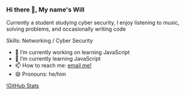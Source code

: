 ### Hi there 👋, My name's Will
Currently a student studying cyber security, I enjoy listening to music, solving problems, and occasionally writing code

Skills: Networking / Cyber Security

- 🔭 I’m currently working on learning JavaScript
- 🌱 I’m currently learning JavaScript
- 📫 How to reach me: [email me!](mailto:will.breiler@gmail.com) 
- 😄 Pronouns: he/him 


[!GitHub Stats](https://github-readme-stats.vercel.app/api?username=wbreiler)
